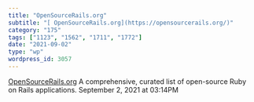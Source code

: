 ```yaml
---
title: "OpenSourceRails.org"
subtitle: "[ OpenSourceRails.org](https://opensourcerails.org/)"
category: "175"
tags: ["1123", "1562", "1711", "1772"]
date: "2021-09-02"
type: "wp"
wordpress_id: 3057
---
```

[ OpenSourceRails.org](https://opensourcerails.org/)
 A comprehensive, curated list of open-source Ruby on Rails applications.
September 2, 2021 at 03:14PM